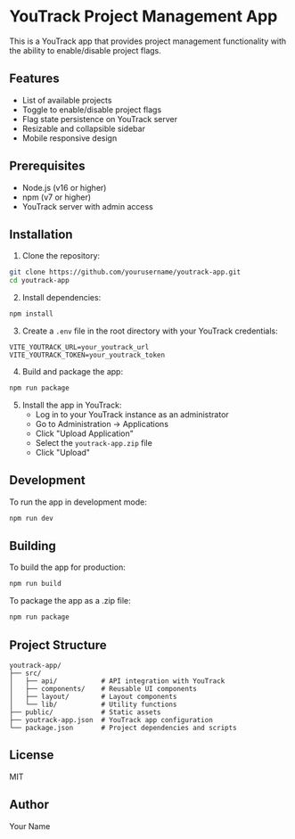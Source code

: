 # YouTrack Project Management App

This is a YouTrack app that provides project management functionality with the ability to enable/disable project flags.

## Features

- List of available projects
- Toggle to enable/disable project flags
- Flag state persistence on YouTrack server
- Resizable and collapsible sidebar
- Mobile responsive design

## Prerequisites

- Node.js (v16 or higher)
- npm (v7 or higher)
- YouTrack server with admin access

## Installation

1. Clone the repository:
```bash
git clone https://github.com/yourusername/youtrack-app.git
cd youtrack-app
```

2. Install dependencies:
```bash
npm install
```

3. Create a `.env` file in the root directory with your YouTrack credentials:
```
VITE_YOUTRACK_URL=your_youtrack_url
VITE_YOUTRACK_TOKEN=your_youtrack_token
```

4. Build and package the app:
```bash
npm run package
```

5. Install the app in YouTrack:
   - Log in to your YouTrack instance as an administrator
   - Go to Administration → Applications
   - Click "Upload Application"
   - Select the `youtrack-app.zip` file
   - Click "Upload"

## Development

To run the app in development mode:

```bash
npm run dev
```

## Building

To build the app for production:

```bash
npm run build
```

To package the app as a .zip file:

```bash
npm run package
```

## Project Structure

```
youtrack-app/
├── src/
│   ├── api/           # API integration with YouTrack
│   ├── components/    # Reusable UI components
│   ├── layout/        # Layout components
│   └── lib/           # Utility functions
├── public/            # Static assets
├── youtrack-app.json  # YouTrack app configuration
└── package.json       # Project dependencies and scripts
```

## License

MIT

## Author

Your Name
